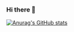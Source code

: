 ### Hi there 👋

[![Anurag's GitHub stats](https://github-readme-stats.vercel.app/api?username=khusanov-m)](https://github.com/anuraghazra/github-readme-stats)
